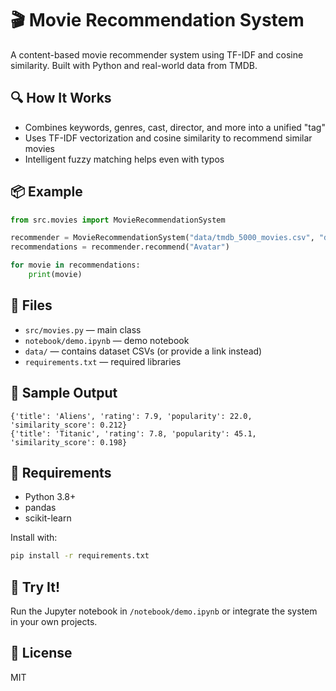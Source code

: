 # 🎬 Movie Recommendation System

A content-based movie recommender system using TF-IDF and cosine similarity. Built with Python and real-world data from TMDB.

## 🔍 How It Works

- Combines keywords, genres, cast, director, and more into a unified "tag"
- Uses TF-IDF vectorization and cosine similarity to recommend similar movies
- Intelligent fuzzy matching helps even with typos

## 📦 Example

```python
from src.movies import MovieRecommendationSystem

recommender = MovieRecommendationSystem("data/tmdb_5000_movies.csv", "data/tmdb_5000_credits.csv")
recommendations = recommender.recommend("Avatar")

for movie in recommendations:
    print(movie)
```

## 📁 Files

- `src/movies.py` — main class
- `notebook/demo.ipynb` — demo notebook
- `data/` — contains dataset CSVs (or provide a link instead)
- `requirements.txt` — required libraries

## 🧪 Sample Output

```
{'title': 'Aliens', 'rating': 7.9, 'popularity': 22.0, 'similarity_score': 0.212}
{'title': 'Titanic', 'rating': 7.8, 'popularity': 45.1, 'similarity_score': 0.198}
```

## 📌 Requirements

- Python 3.8+
- pandas
- scikit-learn

Install with:

```bash
pip install -r requirements.txt
```

## 🚀 Try It!

Run the Jupyter notebook in `/notebook/demo.ipynb` or integrate the system in your own projects.

## 📖 License

MIT
